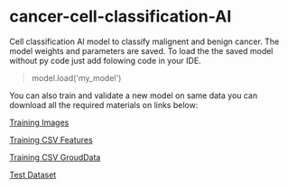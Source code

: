 # cancer-cell-classification-AI

Cell classification AI model to classify malignent and benign cancer.
The model weights and parameters are saved. To load the the saved model without py code just add folowing code in your IDE.

> model.load('my_model')


You can also train and validate a new model on same data you can download all the required materials on links below:

[Training Images](https://isic-challenge-data.s3.amazonaws.com/2019/ISIC_2019_Training_Input.zip)

[Training CSV Features](https://isic-challenge-data.s3.amazonaws.com/2019/ISIC_2019_Training_Metadata.csv)

[Training CSV GroudData](https://isic-challenge-data.s3.amazonaws.com/2019/ISIC_2019_Training_GroundTruth.csv)

[Test Dataset](https://isic-challenge-data.s3.amazonaws.com/2019/ISIC_2019_Test_Input.zip)


